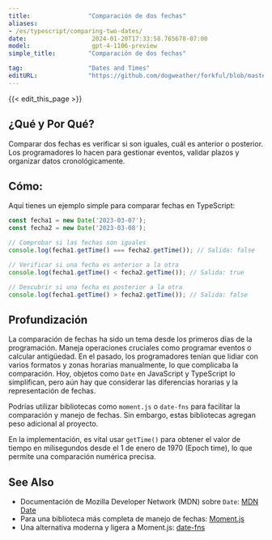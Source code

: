 ```yaml
---
title:                "Comparación de dos fechas"
aliases:
- /es/typescript/comparing-two-dates/
date:                  2024-01-20T17:33:58.765678-07:00
model:                 gpt-4-1106-preview
simple_title:         "Comparación de dos fechas"

tag:                  "Dates and Times"
editURL:              "https://github.com/dogweather/forkful/blob/master/content/es/typescript/comparing-two-dates.md"
---
```


{{< edit_this_page >}}

## ¿Qué y Por Qué?
Comparar dos fechas es verificar si son iguales, cuál es anterior o posterior. Los programadores lo hacen para gestionar eventos, validar plazos y organizar datos cronológicamente.

## Cómo:
Aquí tienes un ejemplo simple para comparar fechas en TypeScript:

```typescript
const fecha1 = new Date('2023-03-07');
const fecha2 = new Date('2023-03-08');

// Comprobar si las fechas son iguales
console.log(fecha1.getTime() === fecha2.getTime()); // Salida: false

// Verificar si una fecha es anterior a la otra
console.log(fecha1.getTime() < fecha2.getTime()); // Salida: true

// Descubrir si una fecha es posterior a la otra
console.log(fecha1.getTime() > fecha2.getTime()); // Salida: false

```

## Profundización
La comparación de fechas ha sido un tema desde los primeros días de la programación. Maneja operaciones cruciales como programar eventos o calcular antigüedad. En el pasado, los programadores tenían que lidiar con varios formatos y zonas horarias manualmente, lo que complicaba la comparación. Hoy, objetos como `Date` en JavaScript y TypeScript lo simplifican, pero aún hay que considerar las diferencias horarias y la representación de fechas.

Podrías utilizar bibliotecas como `moment.js` o `date-fns` para facilitar la comparación y manejo de fechas. Sin embargo, estas bibliotecas agregan peso adicional al proyecto.

En la implementación, es vital usar `getTime()` para obtener el valor de tiempo en milisegundos desde el 1 de enero de 1970 (Epoch time), lo que permite una comparación numérica precisa.

## See Also
- Documentación de Mozilla Developer Network (MDN) sobre `Date`: [MDN Date](https://developer.mozilla.org/es/docs/Web/JavaScript/Reference/Global_Objects/Date)
- Para una biblioteca más completa de manejo de fechas: [Moment.js](https://momentjs.com/)
- Una alternativa moderna y ligera a Moment.js: [date-fns](https://date-fns.org/)
